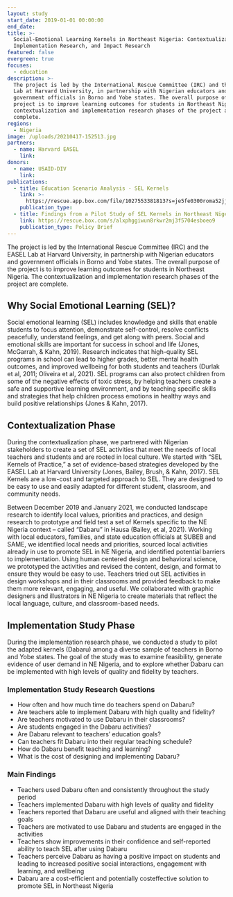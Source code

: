 ```yaml
---
layout: study
start_date: 2019-01-01 00:00:00
end_date:
title: >-
  Social-Emotional Learning Kernels in Northeast Nigeria: Contextualization,
  Implementation Research, and Impact Research
featured: false
evergreen: true
focuses:
  - education
description: >-
  The project is led by the International Rescue Committee (IRC) and the EASEL
  Lab at Harvard University, in partnership with Nigerian educators and
  government officials in Borno and Yobe states. The overall purpose of the
  project is to improve learning outcomes for students in Northeast Nigeria. The
  contextualization and implementation research phases of the project are
  complete. 
regions:
  - Nigeria
image: /uploads/20210417-152513.jpg
partners:
  - name: Harvard EASEL
    link:
donors:
  - name: USAID-DIV
    link:
publications:
  - title: Education Scenario Analysis - SEL Kernels
    link: >-
      https://rescue.app.box.com/file/1027553381813?s=je5fe0300roma52jj9fg3p8cy8og7gzj
    publication_type:
  - title: Findings from a Pilot Study of SEL Kernels in Northeast Nigeria
    link: https://rescue.box.com/s/alxphggiwun8rkwr2mj3f5704esboeo9
    publication_type: Policy Brief
---
```

The project is led by the International Rescue Committee (IRC) and the EASEL Lab at Harvard University, in partnership with Nigerian educators and government officials in Borno and Yobe states. The overall purpose of the project is to improve learning outcomes for students in Northeast Nigeria. The contextualization and implementation research phases of the project are complete.&nbsp;

## Why Social Emotional Learning (SEL)?

Social emotional learning (SEL) includes knowledge and skills that enable students to focus attention, demonstrate self-control, resolve conflicts peacefully, understand feelings, and get along with peers. Social and emotional skills are important for success in school and life (Jones, McGarrah, & Kahn, 2019). Research indicates that high-quality SEL programs in school can lead to higher grades, better mental health outcomes, and improved wellbeing for both students and teachers (Durlak et al, 2011; Oliveira et al, 2021). SEL programs can also protect children from some of the negative effects of toxic stress, by helping teachers create a safe and supportive learning environment, and by teaching specific skills and strategies that help children process emotions in healthy ways and build positive relationships (Jones & Kahn, 2017).&nbsp;

## Contextualization Phase

During the contextualization phase, we partnered with Nigerian stakeholders to create a set of SEL activities that meet the needs of local teachers and students and are rooted in local culture. We started with “SEL Kernels of Practice,” a set of evidence-based strategies developed by the EASEL Lab at Harvard University (Jones, Bailey, Brush, & Kahn, 2017). SEL Kernels are a low-cost and targeted approach to SEL. They are designed to be easy to use and easily adapted for different student, classroom, and community needs.&nbsp;

Between December 2019 and January 2021, we conducted landscape research to identify local values, priorities and practices, and design research to prototype and field test a set of Kernels specific to the NE Nigeria context – called “Dabaru” in Hausa (Bailey, et al, 2021). Working with local educators, families, and state education officials at SUBEB and SAME, we identified local needs and priorities, sourced local activities already in use to promote SEL in NE Nigeria, and identified potential barriers to implementation. Using human centered design and behavioral science, we prototyped the activities and revised the content, design, and format to ensure they would be easy to use. Teachers tried out SEL activities in design workshops and in their classrooms and provided feedback to make them more relevant, engaging, and useful. We collaborated with graphic designers and illustrators in NE Nigeria to create materials that reflect the local language, culture, and classroom-based needs.

## Implementation Study Phase

During the implementation research phase, we conducted a study to pilot the adapted kernels (Dabaru) among a diverse sample of teachers in Borno and Yobe states. The goal of the study was to examine feasibility, generate evidence of user demand in NE Nigeria, and to explore whether Dabaru can be implemented with high levels of quality and fidelity by teachers.&nbsp;

### Implementation Study Research Questions

* How often and how much time do teachers spend on Dabaru?&nbsp;
* Are teachers able to implement Dabaru with high quality and fidelity?&nbsp;
* Are teachers motivated to use Dabaru in their classrooms?&nbsp;
* Are students engaged in the Dabaru activities?&nbsp;
* Are Dabaru relevant to teachers’ education goals?&nbsp;
* Can teachers fit Dabaru into their regular teaching schedule?&nbsp;
* How do Dabaru benefit teaching and learning?&nbsp;
* What is the cost of designing and implementing Dabaru?

### Main Findings

* Teachers used Dabaru often and consistently throughout the study period&nbsp;
* Teachers implemented Dabaru with high levels of quality and fidelity&nbsp;
* Teachers reported that Dabaru are useful and aligned with their teaching goals&nbsp;
* Teachers are motivated to use Dabaru and students are engaged in the activities&nbsp;
* Teachers show improvements in their confidence and self-reported ability to teach SEL after using Dabaru&nbsp;
* Teachers perceive Dabaru as having a positive impact on students and leading to increased positive social interactions, engagement with learning, and wellbeing&nbsp;
* Dabaru are a cost-efficient and potentially costeffective solution to promote SEL in Northeast Nigeria
